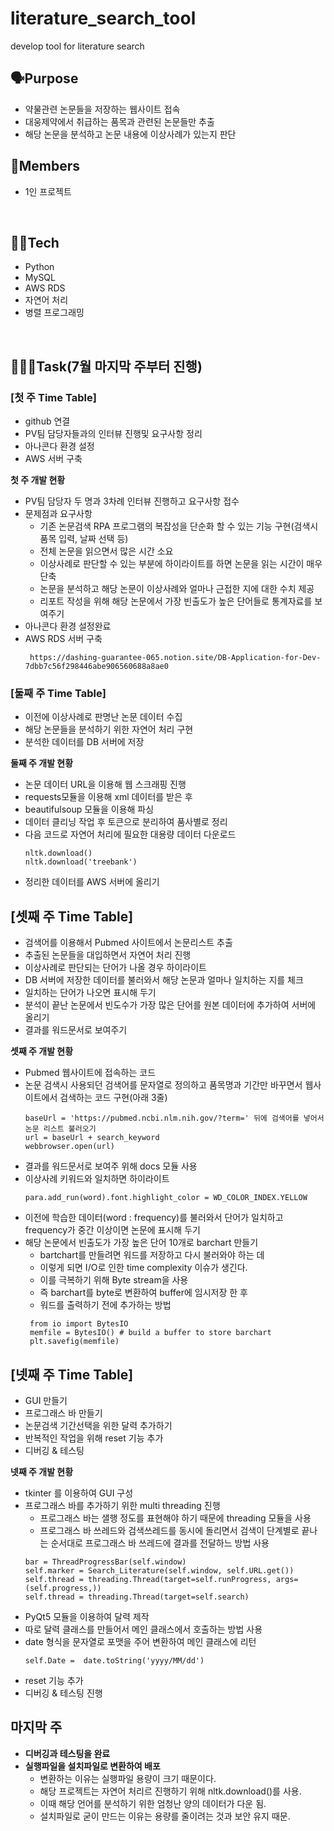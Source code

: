 # literature_search_tool
develop tool for literature search

## 🗣Purpose
  + 약물관련 논문들을 저장하는 웹사이트 접속
  + 대웅제약에서 취급하는 품목과 관련된 논문들만 추출
  + 해당 논문을 분석하고 논문 내용에 이상사례가 있는지 판단
  
## 👨Members
  + 1인 프로젝트
  
<br>

## 🧑‍💻Tech
  + Python
  + MySQL
  + AWS RDS
  + 자연어 처리
  + 병렬 프로그래밍
  
<br>

## 🏃🏻‍♂️Task(7월 마지막 주부터 진행)
### [첫 주 Time Table]
+ github 연결
+ PV팀 담당자들과의 인터뷰 진행및 요구사항 정리
+ 아나콘다 환경 설정
+ AWS 서버 구축

**첫 주 개발 현황**
  + PV팀 담당자 두 명과 3차례 인터뷰 진행하고 요구사항 접수
  + 문제점과 요구사항
    + 기존 논문검색 RPA 프로그램의 복잡성을 단순화 할 수 있는 기능 구현(검색시 품목 입력, 날짜 선택 등)
    + 전체 논문을 읽으면서 많은 시간 소요
    + 이상사례로 판단할 수 있는 부분에 하이라이트를 하면 논문을 읽는 시간이 매우 단축
    + 논문을 분석하고 해당 논문이 이상사례와 얼마나 근접한 지에 대한 수치 제공
    + 리포트 작성을 위해 해당 논문에서 가장 빈출도가 높은 단어들로 통계자료를 보여주기
  + 아나콘다 환경 설정완료
  + AWS RDS 서버 구축
    ```
     https://dashing-guarantee-065.notion.site/DB-Application-for-Dev-7dbb7c56f298446abe906560688a8ae0
    ```

### [둘째 주 Time Table]
+ 이전에 이상사례로 판명난 논문 데이터 수집
+ 해당 논문들을 분석하기 위한 자연어 처리 구현
+ 분석한 데이터를 DB 서버에 저장

**둘째 주 개발 현황**
  + 논문 데이터 URL을 이용해 웹 스크래핑 진행
  + requests모듈을 이용해 xml 데이터를 받은 후
  + beautifulsoup 모듈을 이용해 파싱
  + 데이터 클리닝 작업 후 토큰으로 분리하여 품사별로 정리
  + 다음 코드로 자연어 처리에 필요한 대용량 데이터 다운로드
    ```
    nltk.download()
    nltk.download('treebank')
    ```
  + 정리한 데이터를 AWS 서버에 올리기

## [셋째 주 Time Table]
+ 검색어를 이용해서 Pubmed 사이트에서 논문리스트 추출
+ 추출된 논문들을 대입하면서 자연어 처리 진행
+ 이상사례로 판단되는 단어가 나올 경우 하이라이트
+ DB 서버에 저장한 데이터를 불러와서 해당 논문과 얼마나 일치하는 지를 체크
+ 일치하는 단어가 나오면 표시해 두기
+ 분석이 끝난 논문에서 빈도수가 가장 많은 단어를 원본 데이터에 추가하여 서버에 올리기
+ 결과를 워드문서로 보여주기

**셋째 주 개발 현황**
  + Pubmed 웹사이트에 접속하는 코드
  + 논문 검색시 사용되던 검색어를 문자열로 정의하고 품목명과 기간만 바꾸면서 웹사이트에서 검색하는 코드 구현(아래 3줄)
    ```
    baseUrl = 'https://pubmed.ncbi.nlm.nih.gov/?term=' 뒤에 검색어를 넣어서 논문 리스트 불러오기
    url = baseUrl + search_keyword
    webbrowser.open(url)
    ```
  + 결과를 워드문서로 보여주 위해 docs 모듈 사용
  + 이상사례 키워드와 일치하면 하이라이트
    ```
    para.add_run(word).font.highlight_color = WD_COLOR_INDEX.YELLOW
    ```
  + 이전에 학습한 데이터(word : frequency)를 불러와서 단어가 일치하고 frequency가 중간 이상이면 논문에 표시해 두기
  + 해당 논문에서 빈출도가 가장 높은 단어 10개로 barchart 만들기
    + bartchart를 만들려면 워드를 저장하고 다시 불러와야 하는 데
    + 이렇게 되면 I/O로 인한 time complexity 이슈가 생긴다.
    + 이를 극복하기 위해 Byte stream을 사용
    + 즉 barchart를 byte로 변환하여 buffer에 임시저장 한 후
    + 워드를 출력하기 전에 추가하는 방법
     ```
      from io import BytesIO
      memfile = BytesIO() # build a buffer to store barchart
      plt.savefig(memfile)
     ```
      
## [넷째 주 Time Table]
+ GUI 만들기
+ 프로그래스 바 만들기
+ 논문검색 기간선택을 위한 달력 추가하기
+ 반복적인 작업을 위해 reset 기능 추가
+ 디버깅 & 테스팅

**넷째 주 개발 현황**
  + tkinter 를 이용하여 GUI 구성
  + 프로그래스 바를 추가하기 위한 multi threading 진행
    + 프로그래스 바는 샐행 정도를 표현해야 하기 때문에 threading 모듈을 사용
    + 프로그래스 바 쓰레드와 검색쓰레드를 동시에 돌리면서 검색이 단계별로 끝나는 순서대로 프로그래스 바 쓰레드에 결과를 전달하느 방법 사용
    ```
    bar = ThreadProgressBar(self.window)
    self.marker = Search_Literature(self.window, self.URL.get())
    self.thread = threading.Thread(target=self.runProgress, args=(self.progress,))
    self.thread = threading.Thread(target=self.search)
    ```
  + PyQt5 모듈을 이용하여 달력 제작
  + 따로 달력 클래스를 만들어서 메인 클래스에서 호출하는 방법 사용
  + date 형식을 문자열로 포맷을 주어 변환하여 메인 클래스에 리턴
    ```
    self.Date =  date.toString('yyyy/MM/dd')
    ```
  + reset 기능 추가
  + 디버깅 & 테스팅 진행

## 마지막 주
+ **디버깅과 테스팅을 완료**
+ **실행파일을 설치파일로 변환하여 배포**
  + 변환하는 이유는 실행파일 용량이 크기 때문이다.
  + 해당 프로젝트는 자연어 처리르 진행하기 위해 nltk.download()를 사용.
  + 이때 해당 언어를 분석하기 위한 엄청난 양의 데이터가 다운 됨.
  + 설치파일로 굳이 만드는 이유는 용량를 줄이려는 것과 보안 유지 때문.
